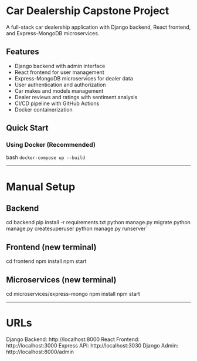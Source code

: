 # Car Dealership Capstone Project

A full-stack car dealership application with Django backend, React frontend, and Express-MongoDB microservices.

## Features
- Django backend with admin interface
- React frontend for user management  
- Express-MongoDB microservices for dealer data
- User authentication and authorization
- Car makes and models management
- Dealer reviews and ratings with sentiment analysis
- CI/CD pipeline with GitHub Actions
- Docker containerization

## Quick Start

### Using Docker (Recommended)
bash
`docker-compose up --build`

______________

# Manual Setup

## Backend
cd backend
pip install -r requirements.txt
python manage.py migrate
python manage.py createsuperuser
python manage.py runserver`

## Frontend (new terminal)
cd frontend
npm install
npm start

## Microservices (new terminal)
cd microservices/express-mongo
npm install
npm start

______________

# URLs

Django Backend: http://localhost:8000
React Frontend: http://localhost:3000
Express API: http://localhost:3030
Django Admin: http://localhost:8000/admin
